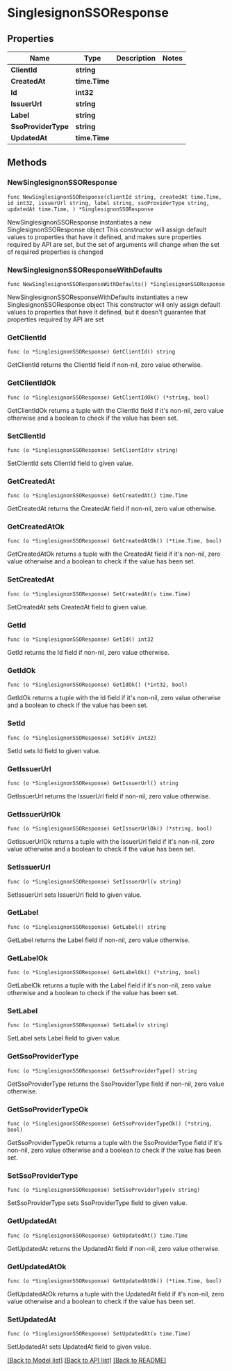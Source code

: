# SinglesignonSSOResponse

## Properties

Name | Type | Description | Notes
------------ | ------------- | ------------- | -------------
**ClientId** | **string** |  | 
**CreatedAt** | **time.Time** |  | 
**Id** | **int32** |  | 
**IssuerUrl** | **string** |  | 
**Label** | **string** |  | 
**SsoProviderType** | **string** |  | 
**UpdatedAt** | **time.Time** |  | 

## Methods

### NewSinglesignonSSOResponse

`func NewSinglesignonSSOResponse(clientId string, createdAt time.Time, id int32, issuerUrl string, label string, ssoProviderType string, updatedAt time.Time, ) *SinglesignonSSOResponse`

NewSinglesignonSSOResponse instantiates a new SinglesignonSSOResponse object
This constructor will assign default values to properties that have it defined,
and makes sure properties required by API are set, but the set of arguments
will change when the set of required properties is changed

### NewSinglesignonSSOResponseWithDefaults

`func NewSinglesignonSSOResponseWithDefaults() *SinglesignonSSOResponse`

NewSinglesignonSSOResponseWithDefaults instantiates a new SinglesignonSSOResponse object
This constructor will only assign default values to properties that have it defined,
but it doesn't guarantee that properties required by API are set

### GetClientId

`func (o *SinglesignonSSOResponse) GetClientId() string`

GetClientId returns the ClientId field if non-nil, zero value otherwise.

### GetClientIdOk

`func (o *SinglesignonSSOResponse) GetClientIdOk() (*string, bool)`

GetClientIdOk returns a tuple with the ClientId field if it's non-nil, zero value otherwise
and a boolean to check if the value has been set.

### SetClientId

`func (o *SinglesignonSSOResponse) SetClientId(v string)`

SetClientId sets ClientId field to given value.


### GetCreatedAt

`func (o *SinglesignonSSOResponse) GetCreatedAt() time.Time`

GetCreatedAt returns the CreatedAt field if non-nil, zero value otherwise.

### GetCreatedAtOk

`func (o *SinglesignonSSOResponse) GetCreatedAtOk() (*time.Time, bool)`

GetCreatedAtOk returns a tuple with the CreatedAt field if it's non-nil, zero value otherwise
and a boolean to check if the value has been set.

### SetCreatedAt

`func (o *SinglesignonSSOResponse) SetCreatedAt(v time.Time)`

SetCreatedAt sets CreatedAt field to given value.


### GetId

`func (o *SinglesignonSSOResponse) GetId() int32`

GetId returns the Id field if non-nil, zero value otherwise.

### GetIdOk

`func (o *SinglesignonSSOResponse) GetIdOk() (*int32, bool)`

GetIdOk returns a tuple with the Id field if it's non-nil, zero value otherwise
and a boolean to check if the value has been set.

### SetId

`func (o *SinglesignonSSOResponse) SetId(v int32)`

SetId sets Id field to given value.


### GetIssuerUrl

`func (o *SinglesignonSSOResponse) GetIssuerUrl() string`

GetIssuerUrl returns the IssuerUrl field if non-nil, zero value otherwise.

### GetIssuerUrlOk

`func (o *SinglesignonSSOResponse) GetIssuerUrlOk() (*string, bool)`

GetIssuerUrlOk returns a tuple with the IssuerUrl field if it's non-nil, zero value otherwise
and a boolean to check if the value has been set.

### SetIssuerUrl

`func (o *SinglesignonSSOResponse) SetIssuerUrl(v string)`

SetIssuerUrl sets IssuerUrl field to given value.


### GetLabel

`func (o *SinglesignonSSOResponse) GetLabel() string`

GetLabel returns the Label field if non-nil, zero value otherwise.

### GetLabelOk

`func (o *SinglesignonSSOResponse) GetLabelOk() (*string, bool)`

GetLabelOk returns a tuple with the Label field if it's non-nil, zero value otherwise
and a boolean to check if the value has been set.

### SetLabel

`func (o *SinglesignonSSOResponse) SetLabel(v string)`

SetLabel sets Label field to given value.


### GetSsoProviderType

`func (o *SinglesignonSSOResponse) GetSsoProviderType() string`

GetSsoProviderType returns the SsoProviderType field if non-nil, zero value otherwise.

### GetSsoProviderTypeOk

`func (o *SinglesignonSSOResponse) GetSsoProviderTypeOk() (*string, bool)`

GetSsoProviderTypeOk returns a tuple with the SsoProviderType field if it's non-nil, zero value otherwise
and a boolean to check if the value has been set.

### SetSsoProviderType

`func (o *SinglesignonSSOResponse) SetSsoProviderType(v string)`

SetSsoProviderType sets SsoProviderType field to given value.


### GetUpdatedAt

`func (o *SinglesignonSSOResponse) GetUpdatedAt() time.Time`

GetUpdatedAt returns the UpdatedAt field if non-nil, zero value otherwise.

### GetUpdatedAtOk

`func (o *SinglesignonSSOResponse) GetUpdatedAtOk() (*time.Time, bool)`

GetUpdatedAtOk returns a tuple with the UpdatedAt field if it's non-nil, zero value otherwise
and a boolean to check if the value has been set.

### SetUpdatedAt

`func (o *SinglesignonSSOResponse) SetUpdatedAt(v time.Time)`

SetUpdatedAt sets UpdatedAt field to given value.



[[Back to Model list]](../README.md#documentation-for-models) [[Back to API list]](../README.md#documentation-for-api-endpoints) [[Back to README]](../README.md)


